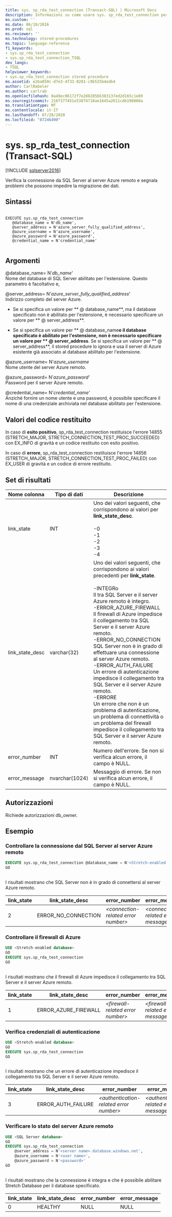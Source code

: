 ```yaml
---
title: sys. sp_rda_test_connection (Transact-SQL) | Microsoft Docs
description: Informazioni su come usare sys. sp_rda_test_connection per testare la connessione da SQL Server al server Azure remoto e segnala problemi che possono impedire la migrazione dei dati.
ms.custom: ''
ms.date: 06/10/2016
ms.prod: sql
ms.reviewer: ''
ms.technology: stored-procedures
ms.topic: language-reference
f1_keywords:
- sys.sp_rda_test_connection
- sys.sp_rda_test_connection_TSQL
dev_langs:
- TSQL
helpviewer_keywords:
- sys.sp_rda_test_connection stored procedure
ms.assetid: e2ba050c-d7e3-4f33-8281-c9b525b4edb4
author: CarlRabeler
ms.author: carlrab
ms.openlocfilehash: 8a49ec06172f7e28828566383137ed2d165c1e89
ms.sourcegitcommit: 216f377451e53874718ae1645a2611cdb198808a
ms.translationtype: MT
ms.contentlocale: it-IT
ms.lasthandoff: 07/28/2020
ms.locfileid: "87246490"
---
```

# <a name="syssp_rda_test_connection-transact-sql"></a>sys. sp_rda_test_connection (Transact-SQL)
[!INCLUDE [sqlserver2016](../../includes/applies-to-version/sqlserver2016.md)]

  Verifica la connessione da SQL Server al server Azure remoto e segnala problemi che possono impedire la migrazione dei dati.  
  
## <a name="syntax"></a>Sintassi  
  
```  
  
EXECUTE sys.sp_rda_test_connection  
   @database_name = N'db_name',   
   @server_address = N'azure_server_fully_qualified_address',  
   @azure_username = N'azure_username',   
   @azure_password = N'azure_password',  
   @credential_name = N'credential_name'  
  
```  
  
## <a name="arguments"></a>Argomenti  
 @database_name= N'*db_name*'  
 Nome del database di SQL Server abilitato per l'estensione. Questo parametro è facoltativo e,  
  
 @server_address= N'*azure_server_fully_qualified_address*'  
 Indirizzo completo del server Azure.  
  
-   Se si specifica un valore per ** \@ database_name**, ma il database specificato non è abilitato per l'estensione, è necessario specificare un valore per ** \@ server_address**.  
  
-   Se si specifica un valore per ** \@ database_name**e il database specificato è abilitato per l'estensione, non è necessario specificare un valore per ** \@ server_address**. Se si specifica un valore per ** \@ server_address**, il stored procedure lo ignora e usa il server di Azure esistente già associato al database abilitato per l'estensione.  
  
 @azure_username= N'*azure_username*  
 Nome utente del server Azure remoto.  
  
 @azure_password= N'*azure_password*'  
 Password per il server Azure remoto.  
  
 @credential_name= N'*credential_name*'  
 Anziché fornire un nome utente e una password, è possibile specificare il nome di una credenziale archiviata nel database abilitato per l'estensione.  
  
## <a name="return-code-values"></a>Valori del codice restituito  
 In caso di **esito positivo**, sp_rda_test_connection restituisce l'errore 14855 (STRETCH_MAJOR, STRETCH_CONNECTION_TEST_PROC_SUCCEEDED) con EX_INFO di gravità e un codice restituito con esito positivo.  
  
 In caso di **errore**, sp_rda_test_connection restituisce l'errore 14856 (STRETCH_MAJOR, STRETCH_CONNECTION_TEST_PROC_FAILED) con EX_USER di gravità e un codice di errore restituito.  
  
## <a name="result-sets"></a>Set di risultati  
  
|Nome colonna|Tipo di dati|Descrizione|  
|-----------------|---------------|-----------------|  
|link_state|INT|Uno dei valori seguenti, che corrispondono ai valori per **link_state_desc**.<br /><br /> -0<br />-1<br />-2<br />-3<br />-4|  
|link_state_desc|varchar(32)|Uno dei valori seguenti, che corrispondono ai valori precedenti per **link_state**.<br /><br /> -INTEGRo<br />     Il tra SQL Server e il server Azure remoto è integro.<br />-ERROR_AZURE_FIREWALL<br />     Il firewall di Azure impedisce il collegamento tra SQL Server e il server Azure remoto.<br />-ERROR_NO_CONNECTION<br />     SQL Server non è in grado di effettuare una connessione al server Azure remoto.<br />-ERROR_AUTH_FAILURE<br />     Un errore di autenticazione impedisce il collegamento tra SQL Server e il server Azure remoto.<br />-ERRORE<br />     Un errore che non è un problema di autenticazione, un problema di connettività o un problema del firewall impedisce il collegamento tra SQL Server e il server Azure remoto.|  
|error_number|INT|Numero dell'errore. Se non si verifica alcun errore, il campo è NULL.|  
|error_message|nvarchar(1024)|Messaggio di errore. Se non si verifica alcun errore, il campo è NULL.|  
  
## <a name="permissions"></a>Autorizzazioni  
 Richiede autorizzazioni db_owner.  
  
## <a name="examples"></a>Esempio  
  
### <a name="check-the-connection-from-sql-server-to-the-remote-azure-server"></a>Controllare la connessione dal SQL Server al server Azure remoto  
  
```sql  
EXECUTE sys.sp_rda_test_connection @database_name = N'<Stretch-enabled database>'  
GO  
  
```  
  
 I risultati mostrano che SQL Server non è in grado di connettersi al server Azure remoto.  
  
|link_state|link_state_desc|error_number|error_message|  
|-----------------|-----------------------|-------------------|--------------------|  
|2|ERROR_NO_CONNECTION|*\<connection-related error number>*|*\<connection-related error message>*|  
  
### <a name="check-the-azure-firewall"></a>Controllare il firewall di Azure  
  
```sql  
USE <Stretch-enabled database>  
GO  
EXECUTE sys.sp_rda_test_connection  
GO  
  
```  
  
 I risultati mostrano che il firewall di Azure impedisce il collegamento tra SQL Server e il server Azure remoto.  
  
|link_state|link_state_desc|error_number|error_message|  
|-----------------|-----------------------|-------------------|--------------------|  
|1|ERROR_AZURE_FIREWALL|*\<firewall-related error number>*|*\<firewall-related error message>*|  
  
### <a name="check-authentication-credentials"></a>Verifica credenziali di autenticazione  
  
```sql  
USE <Stretch-enabled database>  
GO  
EXECUTE sys.sp_rda_test_connection  
GO  
  
```  
  
 I risultati mostrano che un errore di autenticazione impedisce il collegamento tra SQL Server e il server Azure remoto.  
  
|link_state|link_state_desc|error_number|error_message|  
|-----------------|-----------------------|-------------------|--------------------|  
|3|ERROR_AUTH_FAILURE|*\<authentication-related error number>*|*\<authentication-related error message>*|  
  
### <a name="check-the-status-of-the-remote-azure-server"></a>Verificare lo stato del server Azure remoto  
  
```sql  
USE <SQL Server database>  
GO  
EXECUTE sys.sp_rda_test_connection   
    @server_address = N'<server name>.database.windows.net',   
    @azure_username = N'<user name>',   
    @azure_password = N'<password>'  
GO  
  
```  
  
 I risultati mostrano che la connessione è integra e che è possibile abilitare Stretch Database per il database specificato.  
  
|link_state|link_state_desc|error_number|error_message|  
|-----------------|-----------------------|-------------------|--------------------|  
|0|HEALTHY|NULL|NULL|  
  
  
